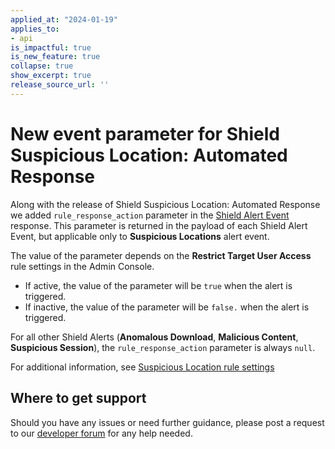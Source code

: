 ```yaml
---
applied_at: "2024-01-19"
applies_to: 
- api
is_impactful: true
is_new_feature: true
collapse: true
show_excerpt: true
release_source_url: ''
---
```


# New event parameter for Shield Suspicious Location: Automated Response

Along with the release of Shield Suspicious Location: Automated Response we added `rule_response_action` parameter in the [Shield Alert Event][1] response.
This parameter is returned in the payload of each Shield Alert Event, but applicable only to **Suspicious Locations** alert event.

The value of the parameter depends on the **Restrict Target User Access** rule settings in the Admin Console.

* If active, the value of the parameter will be `true` when the alert is triggered.
* If inactive, the value of the parameter will be `false.` when the alert is triggered.

For all other Shield Alerts (**Anomalous Download**, **Malicious Content**, **Suspicious Session**), the `rule_response_action` parameter is always `null`.

For additional information, see [Suspicious Location rule settings][2]

<!-- more -->

## Where to get support

Should you have any issues or need further guidance, please post a request to our [developer forum][3] for any help needed.


[1]: g://events/event-triggers/shield-alert-events/#suspicious-locations-alert
[2]: https://support.box.com/hc/en-us/articles/9090542213395-Shield-Threat-Detection-Rule-Settings#h_01GE85EWQ1TS5APY7RGN801QSC
[3]: https://forum.box.com/ 
